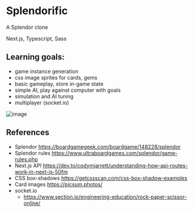 # Splendorific

A Splendor clone

Next.js, Typescript, Sass

## Learning goals:

 - game instance generation
 - css image sprites for cards, gems
 - basic gameplay, store in-game state
 - simple AI, play against computer with goals
 - simulation and AI tuning
 - multiplayer (socket.io)

![image](https://user-images.githubusercontent.com/57601245/170913401-c723b4d9-495b-4a48-b5e8-b66cd07e0066.png)

## References

 - Splendor https://boardgamegeek.com/boardgame/148228/splendor
 - Splendor rules https://www.ultraboardgames.com/splendor/game-rules.php
 - Next.js API https://dev.to/codymjarrett/understanding-how-api-routes-work-in-next-js-50fm
 - CSS box-shadows https://getcssscan.com/css-box-shadow-examples
 - Card images https://picsum.photos/
 - socket.io
   - https://www.section.io/engineering-education/rock-paper-scissor-online/
